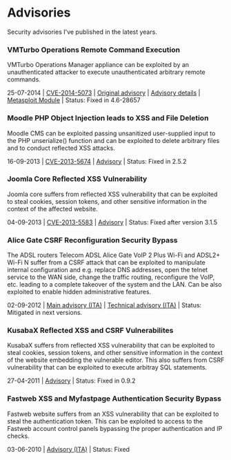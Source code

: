 Advisories
==========

Security advisories I've published in the latest years.


### VMTurbo Operations Remote Command Execution

VMTurbo Operations Manager appliance can be exploited by an unauthenticated attacker to execute unauthenticated arbitrary remote commands.

25-07-2014 | [CVE-2014-5073](http://www.cve.mitre.org/cgi-bin/cvename.cgi?name=CVE-2014-5073) | [Original advisory](https://github.com/epinna/advisories/blob/master/CVE-2014-5073/secunia_advisory.txt) | [Advisory details](http://disse.cting.org/2014/07/30/vmturbo-operation-manager-remote-command-execution/) | [Metasploit Module](https://github.com/epinna/advisories/blob/master/CVE-2014-5073/vmturbo_vmtadmin_exec_noauth.rb) | Status: Fixed in 4.6-28657

### Moodle PHP Object Injection leads to XSS and File Deletion

Moodle CMS can be exploited passing unsanitized user-supplied input to the PHP unserialize() function and can be exploited to delete arbitrary files and to conduct reflected XSS attacks.

16-09-2013 | [CVE-2013-5674](http://www.cve.mitre.org/cgi-bin/cvename.cgi?name=CVE-2013-5674) | [Advisory](https://github.com/epinna/advisories/blob/master/CVE-2013-5674/2013-09-16-moodle-2_5_0_1-badges-external-object-injection.markdown) | Status: Fixed in 2.5.2

### Joomla Core Reflected XSS Vulnerability

Joomla core suffers from reflected XSS vulnerability that can be exploited to steal cookies, session tokens, and other sensitive information in the context of the affected website.

04-09-2013 | [CVE-2013-5583](http://www.cve.mitre.org/cgi-bin/cvename.cgi?name=CVE-2013-5583) | [Advisory](https://github.com/epinna/advisories/blob/master/CVE-2013-5583/2013-08-05-joomla-core-3_1_5_reflected-xss-vulnerability.markdown) | Status: Fixed after version 3.1.5

### Alice Gate CSRF Reconfiguration Security Bypass

The ADSL routers Telecom ADSL Alice Gate VoIP 2 Plus Wi-Fi and ADSL2+ Wi-Fi N suffer from a CSRF attack that can be exploited to manipulate internal configuration and e.g. replace DNS addresses, open the telnet service to the WAN side, change the traffic routing, reconfigure the VoIP, etc. leading to a complete takeover of the system and the LAN. Can be also exploited to enable hidden administrative features.

02-09-2012 | [Main advisory (ITA)](https://github.com/epinna/advisories/blob/master/alice_gate_CSRF/alice_gate_csrf_ITA.markdown) | [Technical advisory (ITA)](https://github.com/epinna/advisories/blob/master/alice_gate_CSRF/alice_gate_csrf_details_ITA.markdown) | Status: Mitigated in next versions.


### KusabaX Reflected XSS and CSRF Vulnerabilites 

KusabaX suffers from reflected XSS vulnerability that can be exploited to steal cookies, session tokens, and other sensitive information in the context of the website embedding the vulnerable editor. This also suffers from CSRF vulnerability that can be exploited to execute arbitray SQL statements. 

27-04-2011 | [Advisory](https://github.com/epinna/advisories/blob/master/kusaba_x_XSS_CSRF/kusaba-x-advisory.txt) | Status: Fixed in 0.9.2

### Fastweb XSS and Myfastpage Authentication Security Bypass

Fastweb website suffers from an XSS vulnerability that can be exploited to steal the authentication token. This can be exploited to access to the Fastweb account control panels bypassing the proper authentication and IP checks.

03-06-2010 | [Advisory (ITA)](https://github.com/epinna/advisories/blob/master/fastweb_myfastpage_XSS_security_bypass/fastweb_myfastpage_advisory.pdf) | Status: Fixed
